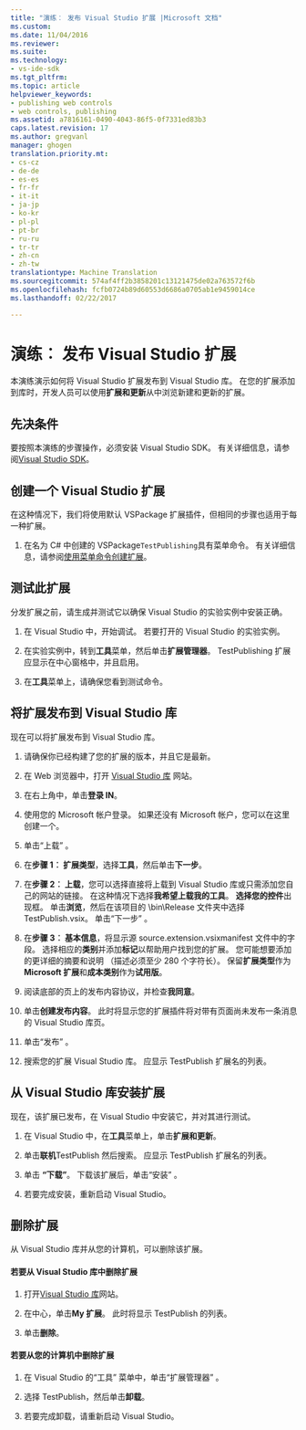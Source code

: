 ```yaml
---
title: "演练︰ 发布 Visual Studio 扩展 |Microsoft 文档"
ms.custom: 
ms.date: 11/04/2016
ms.reviewer: 
ms.suite: 
ms.technology:
- vs-ide-sdk
ms.tgt_pltfrm: 
ms.topic: article
helpviewer_keywords:
- publishing web controls
- web controls, publishing
ms.assetid: a7816161-0490-4043-86f5-0f7331ed83b3
caps.latest.revision: 17
ms.author: gregvanl
manager: ghogen
translation.priority.mt:
- cs-cz
- de-de
- es-es
- fr-fr
- it-it
- ja-jp
- ko-kr
- pl-pl
- pt-br
- ru-ru
- tr-tr
- zh-cn
- zh-tw
translationtype: Machine Translation
ms.sourcegitcommit: 574af4ff2b3858201c13121475de02a763572f6b
ms.openlocfilehash: fcfb0724b89d60553d6686a0705ab1e9459014ce
ms.lasthandoff: 02/22/2017

---
```

# <a name="walkthrough-publishing-a-visual-studio-extension"></a>演练︰ 发布 Visual Studio 扩展
本演练演示如何将 Visual Studio 扩展发布到 Visual Studio 库。 在您的扩展添加到库时，开发人员可以使用**扩展和更新**从中浏览新建和更新的扩展。  
  
## <a name="prerequisites"></a>先决条件  
 要按照本演练的步骤操作，必须安装 Visual Studio SDK。 有关详细信息，请参阅[Visual Studio SDK](../extensibility/visual-studio-sdk.md)。  
  
## <a name="create-a-visual-studio-extension"></a>创建一个 Visual Studio 扩展  
 在这种情况下，我们将使用默认 VSPackage 扩展插件，但相同的步骤也适用于每一种扩展。  
  
1.  在名为 C# 中创建的 VSPackage`TestPublishing`具有菜单命令。 有关详细信息，请参阅[使用菜单命令创建扩展](../extensibility/creating-an-extension-with-a-menu-command.md)。  
  
## <a name="test-the-extension"></a>测试此扩展  
 分发扩展之前，请生成并测试它以确保 Visual Studio 的实验实例中安装正确。  
  
1.  在 Visual Studio 中，开始调试。 若要打开的 Visual Studio 的实验实例。  
  
2.  在实验实例中，转到**工具**菜单，然后单击**扩展管理器**。 TestPublishing 扩展应显示在中心窗格中，并且启用。  
  
3.  在**工具**菜单上，请确保您看到测试命令。  
  
## <a name="publish-the-extension-to-the-visual-studio-gallery"></a>将扩展发布到 Visual Studio 库  
 现在可以将扩展发布到 Visual Studio 库。  
  
1.  请确保你已经构建了您的扩展的版本，并且它是最新。  
  
2.  在 Web 浏览器中，打开 [Visual Studio 库](http://go.microsoft.com/fwlink/?LinkId=194329) 网站。  
  
3.  在右上角中，单击**登录 IN**。  
  
4.  使用您的 Microsoft 帐户登录。 如果还没有 Microsoft 帐户，您可以在这里创建一个。  
  
5.  单击“上载” 。  
  
6.  在**步骤 1︰ 扩展类型**，选择**工具**，然后单击**下一步**。  
  
7.  在**步骤 2︰ 上载**，您可以选择直接将上载到 Visual Studio 库或只需添加您自己的网站的链接。 在这种情况下选择**我希望上载我的工具**。 **选择您的控件**出现框。 单击**浏览**，然后在该项目的 \bin\Release 文件夹中选择 TestPublish.vsix。 单击“下一步” 。  
  
8.  在**步骤 3︰ 基本信息**，将显示源 source.extension.vsixmanifest 文件中的字段。 选择相应的**类别**并添加**标记**以帮助用户找到您的扩展。 您可能想要添加的更详细的摘要和说明 （描述必须至少 280 个字符长）。 保留**扩展类型**作为**Microsoft 扩展**和**成本类别**作为**试用版**。  
  
9. 阅读底部的页上的发布内容协议，并检查**我同意**。  
  
10. 单击**创建发布内容**。 此时将显示您的扩展插件将对带有页面尚未发布一条消息的 Visual Studio 库页。  
  
11. 单击“发布” 。  
  
12. 搜索您的扩展 Visual Studio 库。 应显示 TestPublish 扩展名的列表。  
  
## <a name="install-the-extension-from-the-visual-studio-gallery"></a>从 Visual Studio 库安装扩展  
 现在，该扩展已发布，在 Visual Studio 中安装它，并对其进行测试。  
  
1.  在 Visual Studio 中，在**工具**菜单上，单击**扩展和更新**。  
  
2.  单击**联机**TestPublish 然后搜索。 应显示 TestPublish 扩展名的列表。  
  
3.  单击 **“下载”**。 下载该扩展后，单击“安装” 。  
  
4.  若要完成安装，重新启动 Visual Studio。  
  
## <a name="removing-the-extension"></a>删除扩展  
 从 Visual Studio 库并从您的计算机，可以删除该扩展。  
  
#### <a name="to-remove-the-extension-from-the-visual-studio-gallery"></a>若要从 Visual Studio 库中删除扩展  
  
1.  打开[Visual Studio 库](http://go.microsoft.com/fwlink/?LinkId=194329)网站。  
  
2.  在中心，单击**My 扩展**。 此时将显示 TestPublish 的列表。  
  
3.  单击**删除**。  
  
#### <a name="to-remove-the-extension-from-your-computer"></a>若要从您的计算机中删除扩展  
  
1.  在 Visual Studio 的“工具”  菜单中，单击“扩展管理器” 。  
  
2.  选择 TestPublish，然后单击**卸载**。  
  
3.  若要完成卸载，请重新启动 Visual Studio。


